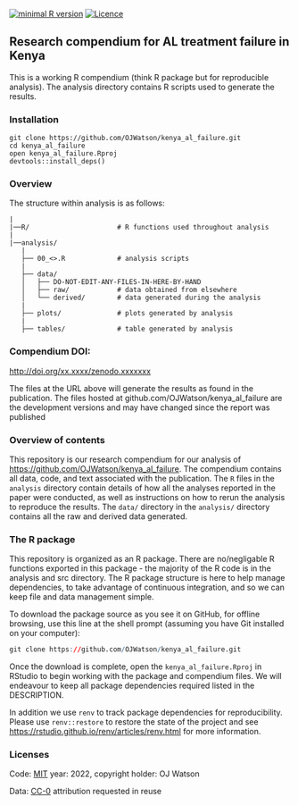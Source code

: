 
<!-- README.md is generated from README.Rmd. Please edit that file -->

[![minimal R
version](https://img.shields.io/badge/R%3E%3D-4.2.0-brightgreen.svg)](https://cran.r-project.org/)
[![Licence](https://img.shields.io/github/license/mashape/apistatus.svg)](http://choosealicense.com/licenses/mit/)

## Research compendium for AL treatment failure in Kenya

This is a working R compendium (think R package but for reproducible
analysis). The analysis directory contains R scripts used to generate
the results.

### Installation

    git clone https://github.com/OJWatson/kenya_al_failure.git
    cd kenya_al_failure
    open kenya_al_failure.Rproj
    devtools::install_deps()

### Overview

The structure within analysis is as follows:

    |
    |──R/                      # R functions used throughout analysis
    |
    |──analysis/
       |
       ├── 00_<>.R             # analysis scripts
       |
       ├── data/
       │   ├── DO-NOT-EDIT-ANY-FILES-IN-HERE-BY-HAND
       │   ├── raw/            # data obtained from elsewhere
       │   └── derived/        # data generated during the analysis
       |
       ├── plots/              # plots generated by analysis
       |
       ├── tables/             # table generated by analysis

### Compendium DOI:

<http://doi.org/xx.xxxx/zenodo.xxxxxxx>

The files at the URL above will generate the results as found in the
publication. The files hosted at github.com/OJWatson/kenya_al_failure
are the development versions and may have changed since the report was
published

### Overview of contents

This repository is our research compendium for our analysis of
<https://github.com/OJWatson/kenya_al_failure>. The compendium contains
all data, code, and text associated with the publication. The `R` files
in the `analysis` directory contain details of how all the analyses
reported in the paper were conducted, as well as instructions on how to
rerun the analysis to reproduce the results. The `data/` directory in
the `analysis/` directory contains all the raw and derived data
generated.

### The R package

This repository is organized as an R package. There are no/negligable R
functions exported in this package - the majority of the R code is in
the analysis and src directory. The R package structure is here to help
manage dependencies, to take advantage of continuous integration, and so
we can keep file and data management simple.

To download the package source as you see it on GitHub, for offline
browsing, use this line at the shell prompt (assuming you have Git
installed on your computer):

``` r
git clone https://github.com/OJWatson/kenya_al_failure.git
```

Once the download is complete, open the `kenya_al_failure.Rproj` in
RStudio to begin working with the package and compendium files. We will
endeavour to keep all package dependencies required listed in the
DESCRIPTION.

In addition we use `renv` to track package dependencies for
reproducibility. Please use `renv::restore` to restore the state of the
project and see <https://rstudio.github.io/renv/articles/renv.html> for
more information.

### Licenses

Code: [MIT](http://opensource.org/licenses/MIT) year: 2022, copyright
holder: OJ Watson

Data: [CC-0](http://creativecommons.org/publicdomain/zero/1.0/)
attribution requested in reuse
